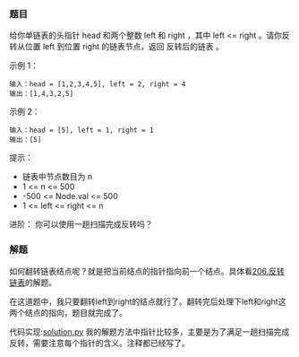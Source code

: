 ### 题目
给你单链表的头指针 head 和两个整数 left 和 right ，其中 left <= right 。请你反转从位置 left 到位置 right 的链表节点，返回 反转后的链表 。
 
示例 1：
```
输入：head = [1,2,3,4,5], left = 2, right = 4
输出：[1,4,3,2,5]
```

示例 2：
```
输入：head = [5], left = 1, right = 1
输出：[5]
```

提示：
- 链表中节点数目为 n
- 1 <= n <= 500
- -500 <= Node.val <= 500
- 1 <= left <= right <= n

进阶： 你可以使用一趟扫描完成反转吗？

### 解题
如何翻转链表结点呢？就是把当前结点的指针指向前一个结点。具体看[206.反转链表](../206.反转链表/readme.md)的解题。


在这道题中，我只要翻转left到right的结点就行了。翻转完后处理下left和right这两个结点的指向，题目就完成了。

代码实现:[solution.py](solution.py)
我的解题方法中指针比较多，主要是为了满足一趟扫描完成反转，需要注意每个指针的含义。注释都已经写了。